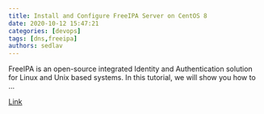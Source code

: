 ```yaml
---
title: Install and Configure FreeIPA Server on CentOS 8
date: 2020-10-12 15:47:21
categories: [devops]
tags: [dns,freeipa]
authors: sedlav
---
```


FreeIPA is an open-source integrated Identity and Authentication solution for Linux and Unix based systems. In this tutorial, we will show you how to ...

[Link](https://www.howtoforge.com/tutorial/install-and-configure-freeipa-server-on-centos-8/)

